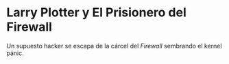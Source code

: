 # Larry Plotter y El Prisionero del Firewall

Un supuesto hacker se escapa de la cárcel del *Firewall* sembrando el kernel pánic.
